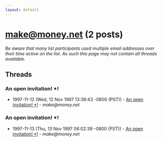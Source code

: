 ```yaml
---
layout: default
---
```


# make@money.net (2 posts)

_Be aware that many list participants used multiple email addresses over their time active on the list. As such this page may not contain all threads available._

## Threads

### An open invitation! *!
+ 1997-11-12 (Wed, 12 Nov 1997 13:36:43 -0800 (PST)) - [An open invitation! *!](/archive/1997/11/bfde08b45097782c68ea24f290085d460347447a07f2dc2807bd7e2df017344f) - _make@money.net_

### An open invitation! *!
+ 1997-11-13 (Thu, 13 Nov 1997 06:02:39 -0800 (PST)) - [An open invitation! *!](/archive/1997/11/5e61d316a017d2e27a383f1b6a81a5322904fe6d8c07c18f8afa1bd99cced89e) - _make@money.net_

